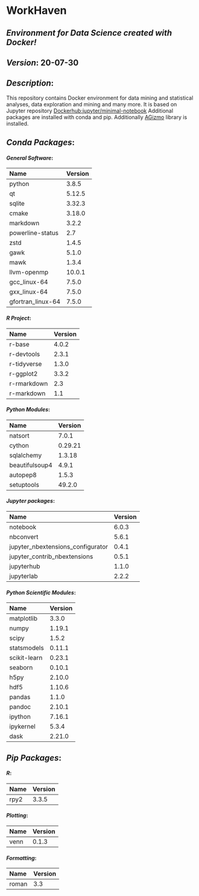 
# WorkHaven
## _Environment for Data Science created with Docker!_

## _Version_: 20-07-30

## _Description_:

This repository contains Docker environment for data mining and statistical analyses, data exploration and mining and many more. It is based on Jupyter
repository
 [Dockerhub:jupyter/minimal-notebook](https://hub.docker.com/r/jupyter/minimal-notebook/)
Additional packages are installed with conda and pip.
Additionally [AGizmo](https://github.com/grzadr/agizmo) library is installed.


## _Conda Packages_:
#### _General Software_:
|      Name      |     Version     |
|:---------------|:----------------|
|python|3.8.5|
|qt|5.12.5|
|sqlite|3.32.3|
|cmake|3.18.0|
|markdown|3.2.2|
|powerline-status|2.7|
|zstd|1.4.5|
|gawk|5.1.0|
|mawk|1.3.4|
|llvm-openmp|10.0.1|
|gcc_linux-64|7.5.0|
|gxx_linux-64|7.5.0|
|gfortran_linux-64|7.5.0|

#### _R Project_:
|      Name      |     Version     |
|:---------------|:----------------|
|r-base|4.0.2|
|r-devtools|2.3.1|
|r-tidyverse|1.3.0|
|r-ggplot2|3.3.2|
|r-rmarkdown|2.3|
|r-markdown|1.1|

#### _Python Modules_:
|      Name      |     Version     |
|:---------------|:----------------|
|natsort|7.0.1|
|cython|0.29.21|
|sqlalchemy|1.3.18|
|beautifulsoup4|4.9.1|
|autopep8|1.5.3|
|setuptools|49.2.0|

#### _Jupyter packages_:
|      Name      |     Version     |
|:---------------|:----------------|
|notebook|6.0.3|
|nbconvert|5.6.1|
|jupyter_nbextensions_configurator|0.4.1|
|jupyter_contrib_nbextensions|0.5.1|
|jupyterhub|1.1.0|
|jupyterlab|2.2.2|

#### _Python Scientific Modules_:
|      Name      |     Version     |
|:---------------|:----------------|
|matplotlib|3.3.0|
|numpy|1.19.1|
|scipy|1.5.2|
|statsmodels|0.11.1|
|scikit-learn|0.23.1|
|seaborn|0.10.1|
|h5py|2.10.0|
|hdf5|1.10.6|
|pandas|1.1.0|
|pandoc|2.10.1|
|ipython|7.16.1|
|ipykernel|5.3.4|
|dask|2.21.0|

## _Pip Packages_:
#### _R_:
|      Name      |     Version     |
|:---------------|:----------------|
|rpy2|3.3.5|

#### _Plotting_:
|      Name      |     Version     |
|:---------------|:----------------|
|venn|0.1.3|

#### _Formatting_:
|      Name      |     Version     |
|:---------------|:----------------|
|roman|3.3|


